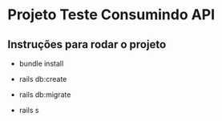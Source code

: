 # Projeto Teste Consumindo API

## Instruções para rodar o projeto 

- bundle install 

- rails db:create

- rails db:migrate

- rails s


